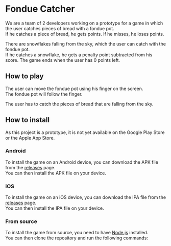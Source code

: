 # Fondue Catcher

We are a team of 2 developers working on a prototype for a game 
in which the user catches pieces of bread with a fondue pot.
</br>
If he catches a piece of bread, he gets points. If he misses, he loses points.

There are snowflakes falling from the sky, which the user can catch with the fondue pot.</br>
If he catches a snowflake, he gets a penalty point subtracted from his score.
The game ends when the user has 0 points left.

## How to play

The user can move the fondue pot using his finger on the screen.</br>
The fondue pot will follow the finger.

The user has to catch the pieces of bread that are falling from the sky.</br>

## How to install

As this project is a prototype, it is not yet available on the Google Play Store or the Apple App Store.</br>

### Android

To install the game on an Android device, you can download the APK file from the [releases]() page.</br>
You can then install the APK file on your device.

### iOS

To install the game on an iOS device, you can download the IPA file from the [releases]() page.</br>
You can then install the IPA file on your device.

### From source

To install the game from source, you need to have [Node.js](https://nodejs.org/en/) installed.</br>
You can then clone the repository and run the following commands:

